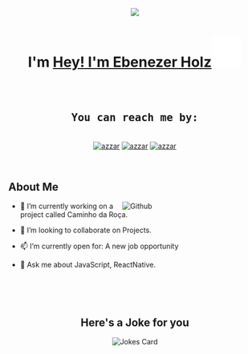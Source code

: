<p align="center">
  <img src="https://miro.medium.com/max/2048/1*OohqW5DGh9CQS4hLY5FXzA.png" height="230"/>
</p>
<h1 align="center">I'm <a href="https://github.com/Aryagm"> Hey! I'm Ebenezer Holz<a><img src="https://github.com/Kathryn-Jie/Kathryn-Jie/blob/main/wave.gif" width="60px"/></h1>
<Br>
  
<div align="center">
 
  
</div>
</br>
<div>
  <samp>
    <h2 align="center">You can reach me by:</h2>
    <p align="center">
      <br/>
      <a href="mailto:ebenezerholz710@gmail.com" target="blank"><img align="center"
         src="https://img.shields.io/badge/gmail-EA4335.svg?style=for-the-badge&logo=gmail&logoColor=white"
         alt="azzar" height="30"/></a>
      <a href="https://www.instagram.com/ebenezer_holz/" target="blank"><img align="center"
         src="https://img.shields.io/badge/instagram-%23E4405F.svg?style=for-the-badge&logo=Instagram&logoColor=white"
         alt="azzar" height="30"/></a>
      <a href="https://wa.me/+5561998311668" target="blank"><img align="center"
         src="https://img.shields.io/badge/whatsapp-4B7F1.svg?style=for-the-badge&logo=whatsapp&logoColor=white"
         alt="azzar" height="30"/></a>
      <br>
    </p>
  </samp>
</div>

</br>
<h2> About Me </h2>

<img width="55%" align="right" alt="Github" src="https://raw.githubusercontent.com/onimur/.github/master/.resources/git-header.svg" />

- 🔭 I’m currently working on a project called Caminho da Roça.
    
- 👯 I’m looking to collaborate on Projects.

- 📫 I’m currently open for: A new job opportunity
  
- 💬 Ask me about JavaScript, ReactNative.
</br>
<div align="center">
 </br>
 </br>
<h2> Here's a Joke for you </h2>

![Jokes Card](https://readme-jokes.vercel.app/api?theme=tokyonight)
  
</div>

</br>
</br>
</div>
